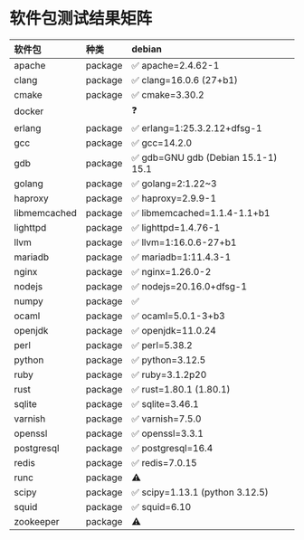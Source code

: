 # 软件包测试结果矩阵

| 软件包 | 种类 | debian |
|:------|:-----| :-------|
| apache | package | ✅ apache=2.4.62-1 |
| clang | package | ✅ clang=16.0.6 (27+b1) |
| cmake | package | ✅ cmake=3.30.2 |
| docker |  | ❓ |
| erlang | package | ✅ erlang=1:25.3.2.12+dfsg-1 |
| gcc | package | ✅ gcc=14.2.0 |
| gdb | package | ✅ gdb=GNU gdb (Debian 15.1-1) 15.1 |
| golang | package | ✅ golang=2:1.22~3 |
| haproxy | package | ✅ haproxy=2.9.9-1 |
| libmemcached | package | ✅ libmemcached=1.1.4-1.1+b1 |
| lighttpd | package | ✅ lighttpd=1.4.76-1 |
| llvm | package | ✅ llvm=1:16.0.6-27+b1 |
| mariadb | package | ✅ mariadb=1:11.4.3-1 |
| nginx | package | ✅ nginx=1.26.0-2 |
| nodejs | package | ✅ nodejs=20.16.0+dfsg-1 |
| numpy | package | ✅  |
| ocaml | package | ✅ ocaml=5.0.1-3+b3 |
| openjdk | package | ✅ openjdk=11.0.24 |
| perl | package | ✅ perl=5.38.2 |
| python | package | ✅ python=3.12.5 |
| ruby | package | ✅ ruby=3.1.2p20 |
| rust | package | ✅ rust=1.80.1 (1.80.1) |
| sqlite | package | ✅ sqlite=3.46.1 |
| varnish | package | ✅ varnish=7.5.0 |
| openssl | package | ✅ openssl=3.3.1 |
| postgresql | package | ✅ postgresql=16.4 |
| redis | package | ✅ redis=7.0.15 |
| runc | package | ⚠️  |
| scipy | package | ✅ scipy=1.13.1 (python 3.12.5) |
| squid | package | ✅ squid=6.10 |
| zookeeper | package | ⚠️  |
